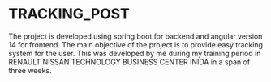 # TRACKING_POST
The project is developed using spring boot for backend and angular version 14 for frontend. The main objective of the project is to provide easy tracking system for the user. This was developed by me during my training period in RENAULT NISSAN TECHNOLOGY BUSINESS CENTER INIDA in a span of three weeks. 
